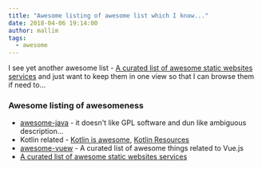 ```yaml
---
title: "Awesome listing of awesome list which I know..."
date: 2018-04-06 19:14:00
author: mallim
tags:
  - awesome
---
```


I see yet another awesome list - [A curated list of awesome static websites services](https://github.com/agarrharr/awesome-static-website-services) and just want to keep them in one view so that I can browse them if need to...

### Awesome listing of awesomeness

- [awesome-java](https://github.com/akullpp/awesome-java) - it doesn't like GPL software and dun like ambiguous description...
- Kotlin related - [Kotlin is awesome](https://kotlin.link/), [Kotlin Resources](https://www.kotlinresources.com/)
- [awesome-vuew](https://github.com/vuejs/awesome-vue) - A curated list of awesome things related to Vue.js
- [A curated list of awesome static websites services](https://github.com/agarrharr/awesome-static-website-services)
